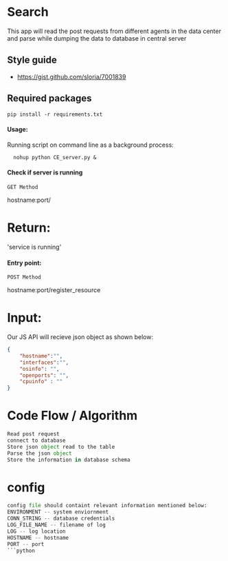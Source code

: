 # Search

This app will read the post requests from different agents in the data center and parse while dumping the data to database in central server

## Style guide

* https://gist.github.com/sloria/7001839

## Required packages

    pip install -r requirements.txt

#### Usage:

Running script on command line as a background process:

```shell
  nohup python CE_server.py &
```

#### Check if server is running

```
GET Method
```

hostname:port/

# Return: 
'service is running'


#### Entry point:


```
POST Method
```

hostname:port/register_resource


# Input:

Our JS API will recieve json object as shown below:

```json
{
    "hostname":"",
    "interfaces":"",
    "osinfo": "",
    "openports": "",
    "cpuinfo" : ""
}
```

# Code Flow / Algorithm

```python
Read post request
connect to database
Store json object read to the table
Parse the json object
Store the information in database schema
```


# config
```python
config file should containt relevant information mentioned below:
ENVIRONMENT -- system enviornment
CONN_STRING -- database credentials
LOG_FILE_NAME -- filename of log
LOG -- log location
HOSTNAME -- hostname
PORT -- port
```python
```
